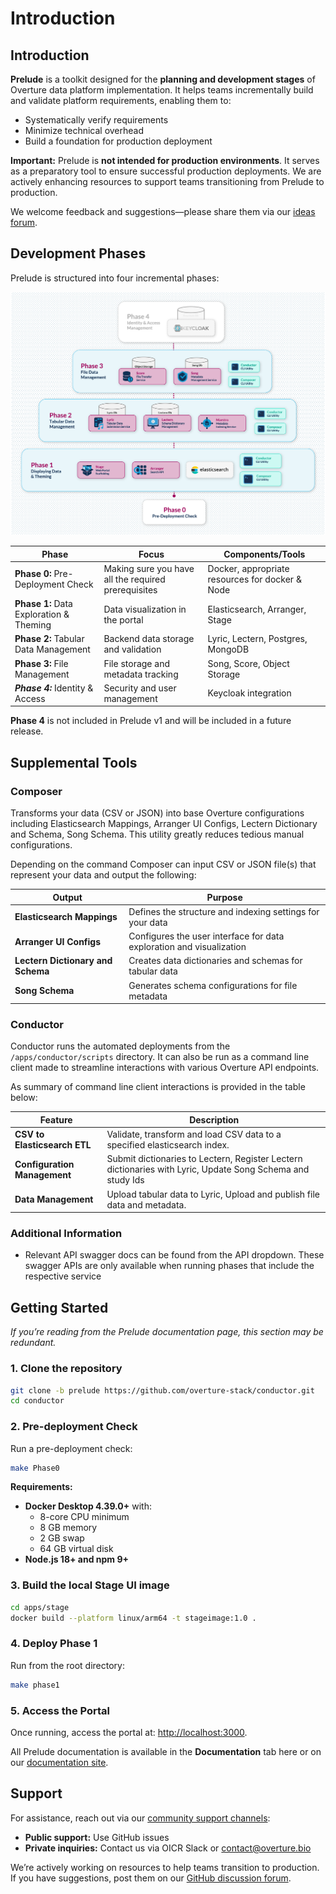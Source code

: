 # Introduction

## Introduction

**Prelude** is a toolkit designed for the **planning and development stages** of Overture data platform implementation. It helps teams incrementally build and validate platform requirements, enabling them to:

- Systematically verify requirements
- Minimize technical overhead
- Build a foundation for production deployment

**Important:** Prelude is **not intended for production environments**. It serves as a preparatory tool to ensure successful production deployments. We are actively enhancing resources to support teams transitioning from Prelude to production.

We welcome feedback and suggestions—please share them via our [ideas forum](https://github.com/overture-stack/docs/discussions/categories/ideas).

## Development Phases

Prelude is structured into four incremental phases:

![Development Phases](./images/DevelopmentPhases.png "Prelude Development Phases")

| **Phase**                               | **Focus**                                           | **Components/Tools**                            |
| --------------------------------------- | --------------------------------------------------- | ----------------------------------------------- |
| **Phase 0:** Pre-Deployment Check       | Making sure you have all the required prerequisites | Docker, appropriate resources for docker & Node |
| **Phase 1:** Data Exploration & Theming | Data visualization in the portal                    | Elasticsearch, Arranger, Stage                  |
| **Phase 2:** Tabular Data Management    | Backend data storage and validation                 | Lyric, Lectern, Postgres, MongoDB               |
| **Phase 3:** File Management            | File storage and metadata tracking                  | Song, Score, Object Storage                     |
| **_Phase 4:_** Identity & Access        | Security and user management                        | Keycloak integration                            |

**Phase 4** is not included in Prelude v1 and will be included in a future release.

## Supplemental Tools

### Composer

Transforms your data (CSV or JSON) into base Overture configurations including Elasticsearch Mappings, Arranger UI Configs, Lectern Dictionary and Schema, Song Schema. This utility greatly reduces tedious manual configurations.

Depending on the command Composer can input CSV or JSON file(s) that represent your data and output the following:

| Output                            | Purpose                                                              |
| --------------------------------- | -------------------------------------------------------------------- |
| **Elasticsearch Mappings**        | Defines the structure and indexing settings for your data            |
| **Arranger UI Configs**           | Configures the user interface for data exploration and visualization |
| **Lectern Dictionary and Schema** | Creates data dictionaries and schemas for tabular data               |
| **Song Schema**                   | Generates schema configurations for file metadata                    |

### Conductor

Conductor runs the automated deployments from the `/apps/conductor/scripts` directory. It can also be run as a command line client made to streamline interactions with various Overture API endpoints.

As summary of command line client interactions is provided in the table below:

| Feature                      | Description                                                                                                |
| ---------------------------- | ---------------------------------------------------------------------------------------------------------- |
| **CSV to Elasticsearch ETL** | Validate, transform and load CSV data to a specified elasticsearch index.                                  |
| **Configuration Management** | Submit dictionaries to Lectern, Register Lectern dictionaries with Lyric, Update Song Schema and study Ids |
| **Data Management**          | Upload tabular data to Lyric, Upload and publish file data and metadata.                                   |

### Additional Information

- Relevant API swagger docs can be found from the API dropdown. These swagger APIs are only available when running phases that include the respective service

## Getting Started

_If you’re reading from the Prelude documentation page, this section may be redundant._

### 1. Clone the repository

```sh
git clone -b prelude https://github.com/overture-stack/conductor.git
cd conductor
```

### 2. Pre-deployment Check

Run a pre-deployment check:

```sh
make Phase0
```

**Requirements:**

- **Docker Desktop 4.39.0+** with:
  - 8-core CPU minimum
  - 8 GB memory
  - 2 GB swap
  - 64 GB virtual disk
- **Node.js 18+ and npm 9+**

### 3. Build the local Stage UI image

```sh
cd apps/stage
docker build --platform linux/arm64 -t stageimage:1.0 .
```

### 4. Deploy Phase 1

Run from the root directory:

```sh
make phase1
```

### 5. Access the Portal

Once running, access the portal at: [http://localhost:3000](http://localhost:3000).

All Prelude documentation is available in the **Documentation** tab here or on our [documentation site](https://docs.overture.bio/other-software/prelude).

## Support

For assistance, reach out via our [community support channels](https://docs.overture.bio/community/support):

- **Public support:** Use GitHub issues
- **Private inquiries:** Contact us via OICR Slack or [contact@overture.bio](mailto:contact@overture.bio)

We’re actively working on resources to help teams transition to production. If you have suggestions, post them on our [GitHub discussion forum](https://github.com/overture-stack/docs/discussions/categories/ideas).
